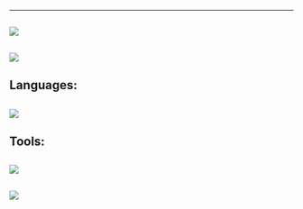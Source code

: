 
---
![](https://github-readme-streak-stats.herokuapp.com/?user=justjamesbond&theme=radical&hide_border=false)<br/>
---
[![](https://lanyard.cnrad.dev/api/577908968458944512)](https://discord.com/users/577908968458944512)
---
**Languages**:
---
![](https://skillicons.dev/icons?i=js,html,css,tailwind,react,python,c#)
---
**Tools**:
---
![](https://skillicons.dev/icons?i=github,nodejs,vscode,mongo,git)
---
![](https://komarev.com/ghpvc/?username=justjamesbond&color=6607ce)
---
<!---
justjamesbond/justjamesbond is a ✨ special ✨ repository because its `README.md` (this file) appears on your GitHub profile.
You can click the Preview link to take a look at your changes.
--->

